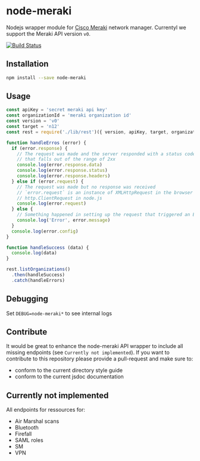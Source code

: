 # node-meraki
Nodejs wrapper module for [Cisco Meraki](https://meraki.cisco.com/) network manager. Currentyl we support the Meraki API version `v0`.

[![Build Status](https://travis-ci.org/zebbra-repos/node-meraki.svg?branch=master)](https://travis-ci.org/zebbra-repos/node-meraki)

## Installation
```bash
npm install --save node-meraki
```

## Usage
```javascript
const apiKey = 'secret meraki api key'
const organizationId = 'meraki organization id'
const version = 'v0'
const target = 'n12'
const rest = require('./lib/rest')({ version, apiKey, target, organizationId })

function handleErros (error) {
  if (error.response) {
    // The request was made and the server responded with a status code
    // that falls out of the range of 2xx
    console.log(error.response.data)
    console.log(error.response.status)
    console.log(error.response.headers)
  } else if (error.request) {
    // The request was made but no response was received
    // `error.request` is an instance of XMLHttpRequest in the browser and an instance of
    // http.ClientRequest in node.js
    console.log(error.request)
  } else {
    // Something happened in setting up the request that triggered an Error
    console.log('Error', error.message)
  }
  console.log(error.config)
}

function handleSuccess (data) {
  console.log(data)
}

rest.listOrganizations()
  .then(handleSuccess)
  .catch(handleErrors)
```

## Debugging
Set `DEBUG=node-meraki*` to see internal logs

## Contribute
It would be great to enhance the node-meraki API wrapper to include all missing endpoints (see `Currently not implemented`). If you want to contribute to this repository please provide a pull-request and make sure to:
* conform to the current directory style guide
* conform to the current jsdoc documentation

## Currently not implemented
All endpoints for ressources for:
* Air Marshal scans
* Bluetooth
* Firefall
* SAML roles
* SM
* VPN
